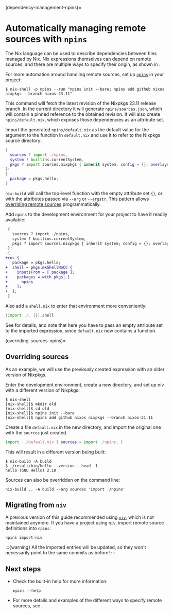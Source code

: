 (dependency-management-npins)=
# Automatically managing remote sources with `npins`

The Nix language can be used to describe dependencies between files managed by Nix.
Nix expressions themselves can depend on remote sources, and there are multiple ways to specify their origin, as shown in [](pinning-nixpkgs).

For more automation around handling remote sources, set up [`npins`](https://github.com/andir/npins/) in your project:

```shell-session
$ nix-shell -p npins --run "npins init --bare; npins add github nixos nixpkgs --branch nixos-23.11"
```

This command will fetch the latest revision of the Nixpkgs 23.11 release branch.
In the current directory it will generate `npins/sources.json`, which will contain a pinned reference to the obtained revision.
It will also create `npins/default.nix`, which exposes those dependencies as an attribute set.

Import the generated `npins/default.nix` as the default value for the argument to the function in `default.nix` and use it to refer to the Nixpkgs source directory:

```nix
{
  sources ? import ./npins,
  system ? builtins.currentSystem,
  pkgs ? import sources.nixpkgs { inherit system; config = {}; overlays = []; },
}:
{
  package = pkgs.hello;
}
```

`nix-build` will call the top-level function with the empty attribute set `{}`, or with the attributes passed via [`--arg`](https://nixos.org/manual/nix/stable/command-ref/nix-build#opt-arg) or [`--argstr`](https://nixos.org/manual/nix/stable/command-ref/nix-build#opt-argstr).
This pattern allows [overriding remote sources](overriding-sources-npins) programmatically.

Add `npins` to the development environment for your project to have it readily available:

```diff
 {
   sources ? import ./npins,
   system ? builtins.currentSystem,
   pkgs ? import sources.nixpkgs { inherit system; config = {}; overlays = []; },
 }:
-{
+rec {
   package = pkgs.hello;
+  shell = pkgs.mkShellNoCC {
+    inputsFrom = [ package ];
+    packages = with pkgs; [
+      npins
+    ];
+  };
 }
```

Also add a `shell.nix` to enter that environment more conveniently:

```nix
(import ./. {}).shell
```

See [](./sharing-dependencies) for details, and note that here you have to pass an empty attribute set to the imported expression, since `default.nix` now contains a function.

(overriding-sources-npins)=
## Overriding sources

As an example, we will use the previously created expression with an older version of Nixpkgs.

Enter the development environment, create a new directory, and set up niv with a different version of Nixpkgs:

```shell-session
$ nix-shell
[nix-shell]$ mkdir old
[nix-shell]$ cd old
[nix-shell]$ npins init --bare
[nix-shell]$ npins add github nixos nixpkgs --branch nixos-21.11
```

Create a file `default.nix` in the new directory, and import the original one with the `sources` just created.

```nix
import ../default.nix { sources = import ./npins; }
```

This will result in a different version being built:

```shell-session
$ nix-build -A build
$ ./result/bin/hello --version | head -1
hello (GNU Hello) 2.10
```

Sources can also be overridden on the command line:

```shell-session
nix-build .. -A build --arg sources 'import ./npins'
```

## Migrating from `niv`

A previous version of this guide recommended using [`niv`](https://github.com/nmattia/niv/), which is not maintained anymore.
If you have a project using `niv`, import remote source definitions into `npins`:

```shell-session
npins import-niv
```

:::{warning}
All the imported entries will be updated, so they won't necessarily point to the same commits as before!
:::

## Next steps

- Check the built-in help for more information:

  ```shell-session
  npins --help
  ```

- For more details and examples of the different ways to specify remote sources, see [](pinning-nixpkgs).
